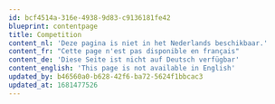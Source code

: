 ```yaml
---
id: bcf4514a-316e-4938-9d83-c9136181fe42
blueprint: contentpage
title: Competition
content_nl: 'Deze pagina is niet in het Nederlands beschikbaar.'
content_fr: "Cette page n'est pas disponible en français"
content_de: 'Diese Seite ist nicht auf Deutsch verfügbar'
content_english: 'This page is not available in English'
updated_by: b46560a0-b628-42f6-ba72-5624f1bbcac3
updated_at: 1681477526
---
```

